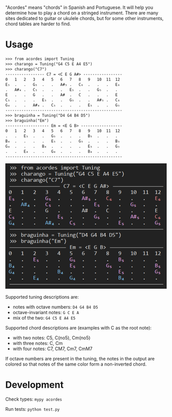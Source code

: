 "Acordes" means "chords" in Spanish and Portuguese. It will help you determine how to play a chord on a stringed instrument. There are many sites dedicated to guitar or ukulele chords, but for some other instruments, chord tables are harder to find.

# Usage

```pycon
>>> from acordes import Tuning
>>> charango = Tuning("G4 C5 E A4 E5")
>>> charango("C7")
----------------- C7 = <C E G A#> -----------------
0   1   2   3   4   5   6   7   8   9   10  11  12
E₅  .   .   G₅  .   .   A#₅ .   C₆  .   .   .   E₆
.   A#₄ .   C₅  .   .   .   E₅  .   .   G₅  .   .
E   .   .   G   .   .   A#  .   C   .   .   .   E
C₅  .   .   .   E₅  .   .   G₅  .   .   A#₅ .   C₆
G₄  .   .   A#₄ .   C₅  .   .   .   E₅  .   .   G₅
---------------------------------------------------
>>> braguinha = Tuning("D4 G4 B4 D5")
>>> braguinha("Em")
------------------- Em = <E G B> ------------------
0   1   2   3   4   5   6   7   8   9   10  11  12
.   .   E₅  .   .   G₅  .   .   .   B₅  .   .   .
B₄  .   .   .   .   E₅  .   .   G₅  .   .   .   B₅
G₄  .   .   .   B₄  .   .   .   .   E₅  .   .   G₅
.   .   E₄  .   .   G₄  .   .   .   B₄  .   .   .
---------------------------------------------------
```
![output](images/output.png)

Supported tuning descriptions are:
- notes with octave numbers: `D4 G4 B4 D5`
- octave-invariant notes: `G C E A`
- mix of the two: `G4 C5 E A4 E5`

Supported chord descriptions are (examples with C as the root note):
- with two notes: C5, C(no5), Cm(no5)
- with three notes: C, Cm
- with four notes: C7, CM7, Cm7, CmM7

If octave numbers are present in the tuning, the notes in the output are colored so that notes of the same color form a non-inverted chord.

# Development

Check types: `mypy acordes`

Run tests: `python test.py`
